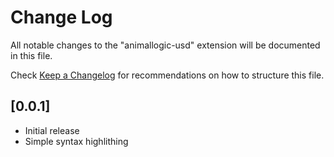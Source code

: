 # Change Log
All notable changes to the "animallogic-usd" extension will be documented in this file.

Check [Keep a Changelog](http://keepachangelog.com/) for recommendations on how to structure this file.

## [0.0.1]
- Initial release
- Simple syntax highlithing
